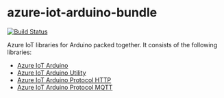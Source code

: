 # azure-iot-arduino-bundle
[![Build Status](https://travis-ci.org/xscript/azure-iot-arduino-kit.svg?branch=master)](https://travis-ci.org/xscript/azure-iot-arduino-kit)

Azure IoT libraries for Arduino packed together. It consists of the following libraries:
- [Azure IoT Arduino](https://github.com/azure/azure-iot-arduino)
- [Azure IoT Arduino Utility](https://github.com/azure/azure-iot-arduino-utility)
- [Azure IoT Arduino Protocol HTTP](https://github.com/azure/azure-iot-arduino-protocol-http)
- [Azure IoT Arduino Protocol MQTT](https://github.com/azure/azure-iot-arduino-protocol-mqtt)
